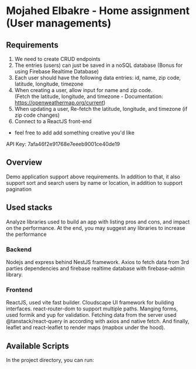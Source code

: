 # Mojahed Elbakre - Home assignment (User managements)

## Requirements

1.  We need to create CRUD endpoints
2.  The entries (users) can just be saved in a noSQL database (Bonus for using Firebase Realtime Database)
3.  Each user should have the following data entries:
    id, name, zip code, latitude, longitude, timezone
4.  When creating a user, allow input for name and zip code.  
     (Fetch the latitude, longitude, and timezone - Documentation: https://openweathermap.org/current)
5.  When updating a user, Re-fetch the latitude, longitude, and timezone (if zip code changes)
6.  Connect to a ReactJS front-end

- feel free to add add something creative you'd like

API Key: 7afa46f2e91768e7eeeb9001ce40de19

## Overview

Demo application support above requirements. In addition to that, it also support sort and search users by name or location, in addition to support pagination

## Used stacks

Analyze libraries used to build an app with listing pros and cons, and impact on the performance. At the end, you may suggest any libraries to increase the performance

### Backend

Nodejs and express behind NestJS framework. Axios to fetch data from 3rd parties dependencies and firebase realtime database with firebase-admin library.

### Frontend

ReactJS, used vite fast builder. Cloudscape UI framework for building interfaces. react-router-dom to support multiple paths. Manging forms, used formik and yup for validation. Fetching data from the server used @tanstack/react-query in according with axios and native fetch. And finally, leaflet and react-leaflet to render maps (mapbox under the hood).

## Available Scripts

In the project directory, you can run:
